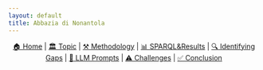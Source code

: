 ```yaml
---
layout: default
title: Abbazia di Nonantola
---
```


<div style="text-align: center; margin-bottom: 20px;">
  <a href="index.html">🏠 Home</a> |
  <a href="topic.html">🏛️ Topic</a> |
  <a href="methodology.html">⚒️ Methodology</a> |
  <a href="sparql.html">📊 SPARQL&Results</a> |
  <a href="gaps.html">🔍 Identifying Gaps</a> |
  <a href="prompts.html">💬 LLM Prompts</a> |
  <a href="challenges.html">⚠️ Challenges</a> |
  <a href="conclusion.html">✅ Conclusion</a>
</div>
